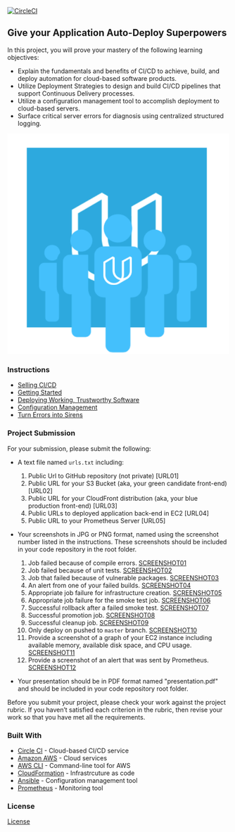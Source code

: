 [![CircleCI](https://dl.circleci.com/status-badge/img/gh/Behordeun/ALX_T_Cloud_DevOps_Project_3/tree/main.svg?style=svg)](https://dl.circleci.com/status-badge/redirect/gh/Behordeun/ALX_T_Cloud_DevOps_Project_3/tree/main)

## Give your Application Auto-Deploy Superpowers

In this project, you will prove your mastery of the following learning objectives:

- Explain the fundamentals and benefits of CI/CD to achieve, build, and deploy automation for cloud-based software products.
- Utilize Deployment Strategies to design and build CI/CD pipelines that support Continuous Delivery processes.
- Utilize a configuration management tool to accomplish deployment to cloud-based servers.
- Surface critical server errors for diagnosis using centralized structured logging.

![Diagram of CI/CD Pipeline we will be building.](udapeople.png)

### Instructions

* [Selling CI/CD](instructions/0-selling-cicd.md)
* [Getting Started](instructions/1-getting-started.md)
* [Deploying Working, Trustworthy Software](instructions/2-deploying-trustworthy-code.md)
* [Configuration Management](instructions/3-configuration-management.md)
* [Turn Errors into Sirens](instructions/4-turn-errors-into-sirens.md)

### Project Submission

For your submission, please submit the following:

- A text file named `urls.txt` including:

  1. Public Url to GitHub repository (not private) [URL01]
  2. Public URL for your S3 Bucket (aka, your green candidate front-end) [URL02]
  3. Public URL for your CloudFront distribution (aka, your blue production front-end) [URL03]
  4. Public URLs to deployed application back-end in EC2 [URL04]
  5. Public URL to your Prometheus Server [URL05]
- Your screenshots in JPG or PNG format, named using the screenshot number listed in the instructions. These screenshots should be included in your code repository in the root folder.

  1. Job failed because of compile errors. [SCREENSHOT01][SCREENSHOT01]
  2. Job failed because of unit tests. [SCREENSHOT02][SCREENSHOT02]
  3. Job that failed because of vulnerable packages. [SCREENSHOT03][SCREENSHOT03]
  4. An alert from one of your failed builds. [SCREENSHOT04][SCREENSHOT04]
  5. Appropriate job failure for infrastructure creation. [SCREENSHOT05][SCREENSHOT05]
  6. Appropriate job failure for the smoke test job. [SCREENSHOT06][SCREENSHOT06]
  7. Successful rollback after a failed smoke test. [SCREENSHOT07][SCREENSHOT07]
  8. Successful promotion job. [SCREENSHOT08][SCREENSHOT08]
  9. Successful cleanup job. [SCREENSHOT09][SCREENSHOT09]
  10. Only deploy on pushed to `master` branch. [SCREENSHOT10][SCREENSHOT10]
  11. Provide a screenshot of a graph of your EC2 instance including available memory, available disk space, and CPU usage. [SCREENSHOT11][SCREENSHOT11]
  12. Provide a screenshot of an alert that was sent by Prometheus. [SCREENSHOT12][SCREENSHOT12]
- Your presentation should be in PDF format named "presentation.pdf" and should be included in your code repository root folder.

Before you submit your project, please check your work against the project rubric. If you haven’t satisfied each criterion in the rubric, then revise your work so that you have met all the requirements.

### Built With

- [Circle CI](www.circleci.com) - Cloud-based CI/CD service
- [Amazon AWS](https://aws.amazon.com/) - Cloud services
- [AWS CLI](https://aws.amazon.com/cli/) - Command-line tool for AWS
- [CloudFormation](https://aws.amazon.com/cloudformation/) - Infrastrcuture as code
- [Ansible](https://www.ansible.com/) - Configuration management tool
- [Prometheus](https://prometheus.io/) - Monitoring tool

### License

[License](LICENSE.md)

[SCREENSHOT01]: screenshot01.png
[SCREENSHOT02]: screenshot02.png
[SCREENSHOT03]: screenshot03.png
[SCREENSHOT04]: screenshot04.png
[SCREENSHOT05]: screenshot05.png
[SCREENSHOT06]: screenshot06.png
[SCREENSHOT07]: screenshot07.png
[SCREENSHOT08]: screenshot08.png
[SCREENSHOT09]: screenshot09.png
[SCREENSHOT10]: screenshot10.png
[SCREENSHOT11]: screenshot11.png
[SCREENSHOT12]: screenshot12.png
